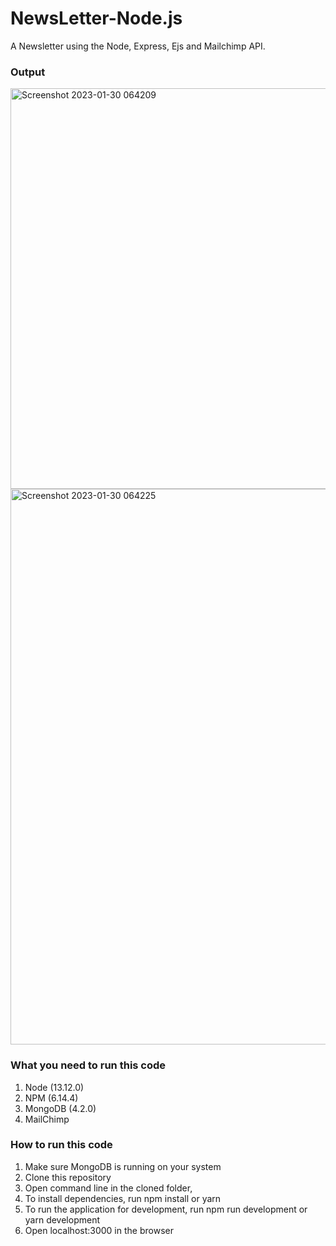 # NewsLetter-Node.js 
A Newsletter using the Node, Express, Ejs and Mailchimp API. 
### Output
<img width="641" alt="Screenshot 2023-01-30 064209" src="https://user-images.githubusercontent.com/98954425/215368452-8bbb9fd3-898f-4b82-b9e9-ee94399eb836.png">
<img width="889" alt="Screenshot 2023-01-30 064225" src="https://user-images.githubusercontent.com/98954425/215368453-9f00aefd-6f39-4156-bb86-e2521a83365f.png">


### What you need to run this code
1. Node (13.12.0)
2. NPM (6.14.4)
3. MongoDB (4.2.0)
4. MailChimp

### How to run this code
1. Make sure MongoDB is running on your system
2. Clone this repository
3. Open command line in the cloned folder,
4. To install dependencies, run  npm install  or yarn
5. To run the application for development, run  npm run development  or yarn development
6. Open localhost:3000 in the browser
